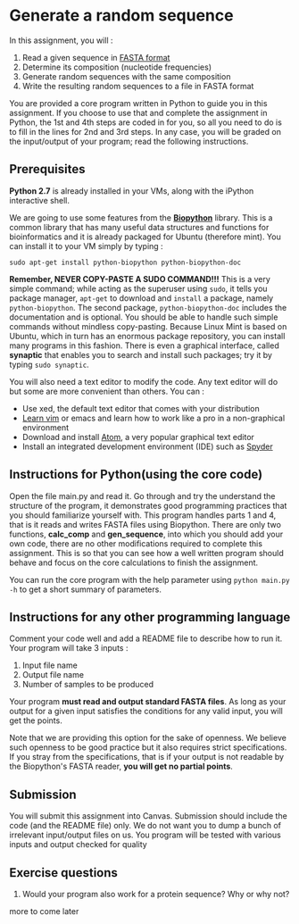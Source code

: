 # Generate a random sequence

In this assignment, you will :

1. Read a given sequence in [FASTA format](https://en.wikipedia.org/wiki/FASTA_format)
2. Determine its composition (nucleotide frequencies)
3. Generate random sequences with the same composition
4. Write the resulting random sequences to a file in FASTA format

You are provided a core program written in Python to guide you in this assignment.
If you choose to use that and complete the assignment in Python, the 1st and 4th steps are coded in for you, so all you need to do is to fill in the lines for 2nd and 3rd steps.
In any case, you will be graded on the input/output of your program; read the following instructions.

## Prerequisites

**Python 2.7** is already installed in your VMs, along with the iPython interactive shell.

We are going to use some features from the **[Biopython](https://github.com/biopython/biopython.github.io/)** library.
This is a common library that has many useful data structures and functions for bioinformatics and it is already packaged for Ubuntu (therefore mint).
You can install it to your VM simply by typing :

`sudo apt-get install python-biopython python-biopython-doc`

**Remember, NEVER COPY-PASTE A SUDO COMMAND!!!**
This is a very simple command; while acting as the superuser using `sudo`, it tells you package manager, `apt-get` to download and `install` a package, namely `python-biopython`.
The second package, `python-biopython-doc` includes the documentation and is optional.
You should be able to handle such simple commands without mindless copy-pasting.
Because Linux Mint is based on Ubuntu, which in turn has an enormous package repository, you can install many programs in this fashion.
There is even a graphical interface, called **synaptic** that enables you to search and install such packages; try it by typing `sudo synaptic`.

You will also need a text editor to modify the code.
Any text editor will do but some are more convenient than others.
You can :
  - Use xed, the default text editor that comes with your distribution
  - [Learn vim](http://vim.wikia.com/wiki/Tutorial) or emacs and learn how to work like a pro in a non-graphical environment
  - Download and install [Atom](https://atom.io/), a very popular graphical text editor
  - Install an integrated development environment (IDE) such as [Spyder](https://github.com/spyder-ide/spyder)

## Instructions for Python(using the core code)

Open the file main.py and read it.
Go through and try the understand the structure of the program, it demonstrates good programming practices that you should familiarize yourself with.
This program handles parts 1 and 4, that is it reads and writes FASTA files using Biopython.
There are only two functions, **calc_comp** and **gen_sequence**, into which you should add your own code, there are no other modifications required to complete this assignment.
This is so that you can see how a well written program should behave and focus on the core calculations to finish the assignment.

You can run the core program with the help parameter using `python main.py -h` to get a short summary of parameters.

## Instructions for any other programming language

Comment your code well and add a README file to describe how to run it.
Your program will take 3 inputs :

1. Input file name
2. Output file name
3. Number of samples to be produced

Your program **must read and output standard FASTA files**.
As long as your output for a given input satisfies the conditions for any valid input, you will get the points.

Note that we are providing this option for the sake of openness.
We believe such openness to be good practice but it also requires strict specifications.
If you stray from the specifications, that is if your output is not readable by the Biopython's FASTA reader, **you will get no partial points**.

## Submission

You will submit this assignment into Canvas.
Submission should include the code (and the README file) only.
We do not want you to dump a bunch of irrelevant input/output files on us.
You program will be tested with various inputs and output checked for quality

## Exercise questions

1. Would your program also work for a protein sequence? Why or why not?

more to come later
